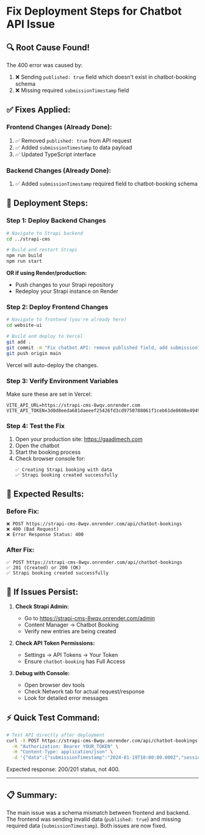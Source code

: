 # Fix Deployment Steps for Chatbot API Issue

## 🔍 **Root Cause Found!**

The 400 error was caused by:
1. ❌ Sending `published: true` field which doesn't exist in chatbot-booking schema
2. ❌ Missing required `submissionTimestamp` field

## ✅ **Fixes Applied:**

### **Frontend Changes (Already Done):**
1. ✅ Removed `published: true` from API request
2. ✅ Added `submissionTimestamp` to data payload
3. ✅ Updated TypeScript interface

### **Backend Changes (Already Done):**
1. ✅ Added `submissionTimestamp` required field to chatbot-booking schema

## 🚀 **Deployment Steps:**

### **Step 1: Deploy Backend Changes**
```bash
# Navigate to Strapi backend
cd ../strapi-cms

# Build and restart Strapi
npm run build
npm run start
```

**OR if using Render/production:**
- Push changes to your Strapi repository
- Redeploy your Strapi instance on Render

### **Step 2: Deploy Frontend Changes**
```bash
# Navigate to frontend (you're already here)
cd website-ui

# Build and deploy to Vercel
git add .
git commit -m "Fix chatbot API: remove published field, add submissionTimestamp"
git push origin main
```

Vercel will auto-deploy the changes.

### **Step 3: Verify Environment Variables**
Make sure these are set in Vercel:
```
VITE_API_URL=https://strapi-cms-8wqv.onrender.com
VITE_API_TOKEN=3d0d8eeda681daeeef25426fd3cd9750788061f1ceb61de8608e4949c5b16d8b22fff67c82bcdf7ec4a94c0ab01f78cf91d4f716d3f68bd2da66337b97ccfdfa712b072102ca6270079cad653cacc17eccfd6a9cecc0f36dee1ed835aed6a0a2e2821035848220a044086801a8b47b4351a531a6819ababa4b6cc8153e68840c
```

### **Step 4: Test the Fix**
1. Open your production site: https://gaadimech.com
2. Open the chatbot
3. Start the booking process
4. Check browser console for:
   ```
   ✅ Creating Strapi booking with data
   ✅ Strapi booking created successfully
   ```

## 🎯 **Expected Results:**

### **Before Fix:**
```
❌ POST https://strapi-cms-8wqv.onrender.com/api/chatbot-bookings
❌ 400 (Bad Request)
❌ Error Response Status: 400
```

### **After Fix:**
```
✅ POST https://strapi-cms-8wqv.onrender.com/api/chatbot-bookings
✅ 201 (Created) or 200 (OK)
✅ Strapi booking created successfully
```

## 🔧 **If Issues Persist:**

1. **Check Strapi Admin:**
   - Go to https://strapi-cms-8wqv.onrender.com/admin
   - Content Manager → Chatbot Booking
   - Verify new entries are being created

2. **Check API Token Permissions:**
   - Settings → API Tokens → Your Token
   - Ensure `chatbot-booking` has Full Access

3. **Debug with Console:**
   - Open browser dev tools
   - Check Network tab for actual request/response
   - Look for detailed error messages

## ⚡ **Quick Test Command:**
```bash
# Test API directly after deployment
curl -X POST https://strapi-cms-8wqv.onrender.com/api/chatbot-bookings \
  -H "Authorization: Bearer YOUR_TOKEN" \
  -H "Content-Type: application/json" \
  -d '{"data":{"submissionTimestamp":"2024-01-19T10:00:00.000Z","sessionId":"test123"}}'
```

Expected response: 200/201 status, not 400.

---

## 📋 **Summary:**
The main issue was a schema mismatch between frontend and backend. The frontend was sending invalid data (`published: true`) and missing required data (`submissionTimestamp`). Both issues are now fixed. 